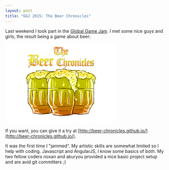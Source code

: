 ```yaml
---
layout: post
title: "GGJ 2015: The Beer Chronicles"
---
```

Last weekend I took part in the [Global Game Jam](http://globalgamejam.org/). I met some nice guys and girls, the result being a game about beer:

[![Have some beers](/assets/TheBeerChroniclesLogo.png)](http://globalgamejam.org/2015/games/beer-chronicles)

If you want, you can give it a try at [http://beer-chronicles.github.io/](http://beer-chronicles.github.io/).

It was the first time I "jammed". My artistic skills are somewhat limited so I help with coding. Javascript and AngularJS, I know some basics of both. My two fellow coders noxan and akuryou provided a nice basic project setup and are avid git committers ;)
